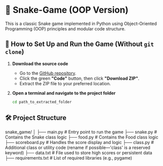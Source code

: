 # 🐍 Snake-Game (OOP Version)
This is a classic Snake game implemented in Python using Object-Oriented Programming (OOP) principles and modular code structure.

## 🚀 How to Set Up and Run the Game (Without `git clone`)

1. **Download the source code**
   - Go to the [GitHub repository](https://github.com/Priyanshi220404/Snake-Game).
   - Click the green **"Code"** button, then click **"Download ZIP"**.
   - Extract the ZIP file to your preferred location.

2. **Open a terminal and navigate to the project folder**
   ```bash
   cd path_to_extracted_folder

## 🛠️ Project Structure
snake_game/ │ ├── main.py # Entry point to run the game ├── snake.py # Contains the Snake class logic ├── food.py # Contains the Food class logic ├── scoreboard.py # Handles the score display and logic ├── class.py # Additional class or utility code (rename if possible—'class' is a reserved keyword) ├── data.txt # File used to store high scores or persistent data ├── requirements.txt # List of required libraries (e.g., pygame)
